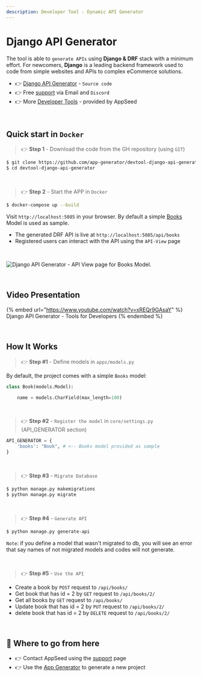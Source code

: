 ```yaml
---
description: Developer Tool - Dynamic API Generator
---
```


# Django API Generator

The tool is able to `generate APIs` using **Django & DRF** stack with a minimum effort. For newcomers, **Django** is a leading backend framework used to code from simple websites and APIs to complex eCommerce solutions.

- 👉 [Django API Generator](https://github.com/app-generator/devtool-django-api-generator) - `Source code`
- 👉 Free [support](https://appseed.us/support/) via Email and `Discord`
- 👉 More [Developer Tools](https://appseed.us/developer-tools/) - provided by AppSeed

<br />

## Quick start in `Docker`

> 👉 **Step 1** - Download the code from the GH repository (using `GIT`) 

```bash
$ git clone https://github.com/app-generator/devtool-django-api-generator.git
$ cd devtool-django-api-generator
```

<br />

> 👉 **Step 2** - Start the APP in `Docker`

```bash
$ docker-compose up --build 
```

Visit `http://localhost:5085` in your browser. By default a simple [Books](./apps/models.py) Model is used as sample.  

- The generated DRF API is live at `http://localhost:5085/api/books`
- Registered users can interact with the API using the `API-View` page

<br />

![Django API Generator - API View page for Books Model.](https://user-images.githubusercontent.com/51070104/194476781-6476de62-191a-48e8-8730-344c2d63f9d0.png) 

<br />

## Video Presentation

{% embed url="https://www.youtube.com/watch?v=xREQr9GAsaY" %}
Django API Generator - Tools for Developers
{% endembed %}

<br />

## How It Works

> 👉 **Step #1** - Define models in `apps/models.py`

By default, the project comes with a simple `Books` model: 

```python
class Book(models.Model):

    name = models.CharField(max_length=100)
```

<br />

> 👉 **Step #2** -  `Register the model` in `core/settings.py` (API_GENERATOR section)

```python
API_GENERATOR = {
    'books': "Book", # <-- Books model provided as sample
}
```

<br />

> 👉 **Step #3** - `Migrate Database`

```bash
$ python manage.py makemigrations
$ python manage.py migrate
```

<br />

> 👉 **Step #4** - `Generate API` 

```bash
$ python manage.py generate-api
```

`Note`: if you define a model that wasn't migrated to db, you will see an error that say names of not migrated models and codes will not generate.

<br />

> 👉 **Step #5** - `Use the API` 

* Create a book by `POST` request to `/api/books/`
* Get book that has id = 2 by `GET` request to `/api/books/2/`
* Get all books by `GET` request to `/api/books/`
* Update book that has id = 2 by `PUT` request to `/api/books/2/`
* delete book that has id = 2 by `DELETE` request to `/api/books/2/`

<br /> 

## 🚀 Where to go from here

- 👉 Contact AppSeed using the [support](https://appseed.us/support/) page
- 👉 Use the [App Generator](https://appseed.us/generator) to generate a new project
